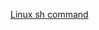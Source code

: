 [Linux sh command](https://www.computerhope.com/unix/ush.htm#:~:text=sh%20is%20a%20command%20language,shell%20of%20Unix%20Version%207.)